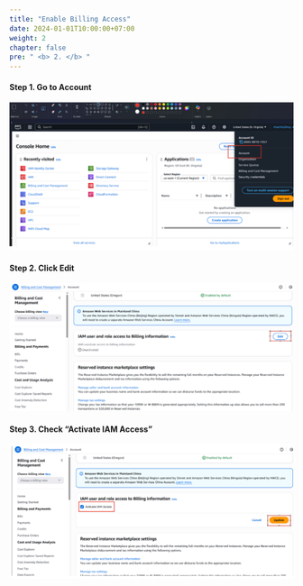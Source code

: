 ```yaml
---
title: "Enable Billing Access"
date: 2024-01-01T10:00:00+07:00
weight: 2
chapter: false
pre: " <b> 2. </b> "
---
```


#### Step 1. Go to Account

![Error Picture](/static/images/AWS-Pic/Account.png)

#### Step 2. Click Edit

![Error Picture](/static/images/AWS-Pic/Edit.png)

#### Step 3. Check “Activate IAM Access”

![Error Picture](/static/images/AWS-Pic/Tick.png)
